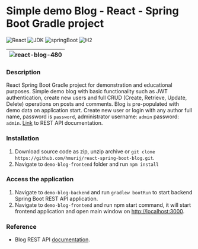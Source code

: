 # Simple demo Blog - React - Spring Boot Gradle project

![React](https://img.shields.io/badge/React-18.2.0-61dafb)
![JDK](https://img.shields.io/badge/JDK-17-orange)
![springBoot](https://img.shields.io/badge/Spring%20Boot-2.6.7-brightgreen)
![H2](https://img.shields.io/badge/H2-1.4.2-darkblue)

|![react-blog-480](https://user-images.githubusercontent.com/92530084/180834501-d0e70e96-9659-42f0-971b-421b3627886a.gif)|
|------------------------------|

### Description

React Spring Boot Gradle project for demonstration and educational purposes. Simple demo blog with basic functionality such as JWT
authentication, create new users and full CRUD (Create, Retrieve, Update, Delete) operations on posts and comments. Blog is pre-populated
with demo data on application start. Create new user or login with any author full name, password is `password`, administrator
username: `admin` password: `admin`. [Link](./demo-blog-backend/README.md) to REST API documentation.

### Installation

1. Download source code as zip, unzip archive or `git clone https://github.com/hmurij/react-spring-boot-blog.git`.
2. Navigate to `demo-blog-frontend` folder and run `npm install`

### Access the application
1. Navigate to `demo-blog-backend` and run `gradlew bootRun` to start backend Spring Boot REST API application.
2. Navigate to `demo-blog-frontend` and run npm start command, it will start frontend application and open main window on [http://localhost:3000](http://localhost:3000).

### Reference
* Blog REST API [documentation](./demo-blog-backend/README.md).
